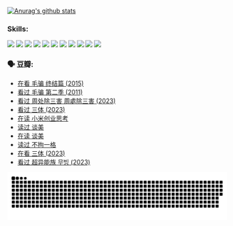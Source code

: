 
[![Anurag's github stats](https://github-readme-stats.vercel.app/api?username=w940853815)](https://github.com/anuraghazra/github-readme-stats)

### Skills:

<code><img height="32" src="https://cdn.jsdelivr.net/npm/simple-icons@v5/icons/python.svg"></code>
<code><img height="32" src="https://cdn.jsdelivr.net/npm/simple-icons@v5/icons/javascript.svg"></code>
<code><img height="32" src="https://cdn.jsdelivr.net/npm/simple-icons@v5/icons/django.svg"></code>
<code><img height="32" src="https://cdn.jsdelivr.net/npm/simple-icons@v5/icons/flask.svg"></code>
<code><img height="32" src="https://cdn.jsdelivr.net/npm/simple-icons@v5/icons/vuetify.svg"></code>
<code><img height="32" src="https://cdn.jsdelivr.net/npm/simple-icons@v5/icons/git.svg"></code>
<code><img height="32" src="https://cdn.jsdelivr.net/npm/simple-icons@v5/icons/docker.svg"></code>
<code><img height="32" src="https://cdn.jsdelivr.net/npm/simple-icons@v5/icons/postgresql.svg"></code>
<code><img height="32" src="https://cdn.jsdelivr.net/npm/simple-icons@v5/icons/elasticsearch.svg"></code>
<code><img height="32" src="https://cdn.jsdelivr.net/npm/simple-icons@v5/icons/macos.svg"></code>
<code><img height="32" src="https://cdn.jsdelivr.net/npm/simple-icons@v5/icons/linux.svg"></code>

### 🗣 豆瓣:

<!-- DOUBAN-ACTIVITIES:START -->
- [在看 毛骗 终结篇‎ (2015)](https://www.douban.com/people/136069238/status/4581971924/?_i=14054204)
- [看过 毛骗 第二季‎ (2011)](https://www.douban.com/people/136069238/status/4581971810/?_i=14054204)
- [看过 周处除三害 周處除三害‎ (2023)](https://www.douban.com/people/136069238/status/4575646701/?_i=14054204)
- [看过 三体‎ (2023)](https://www.douban.com/people/136069238/status/4574263039/?_i=14054204)
- [在读 小米创业思考](https://www.douban.com/people/136069238/status/4572047905/?_i=14054204)
- [读过 谈美](https://www.douban.com/people/136069238/status/4572047629/?_i=14054204)
- [在读 谈美](https://www.douban.com/people/136069238/status/4560861771/?_i=14054204)
- [读过 不拘一格](https://www.douban.com/people/136069238/status/4560861445/?_i=14054204)
- [在看 三体‎ (2023)](https://www.douban.com/people/136069238/status/4558185093/?_i=14054204)
- [看过 超异能族 무빙‎ (2023)](https://www.douban.com/people/136069238/status/4556824186/?_i=14054204)
<!-- DOUBAN-ACTIVITIES:END -->


![Snake animation](https://raw.githubusercontent.com/w940853815/w940853815/output/github-contribution-grid-snake.svg)

<!--
**w940853815/w940853815** is a ✨ _special_ ✨ repository because its `README.md` (this file) appears on your GitHub profile.

Here are some ideas to get you started:

- 🔭 I’m currently working on ...
- 🌱 I’m currently learning ...
- 👯 I’m looking to collaborate on ...
- 🤔 I’m looking for help with ...
- 💬 Ask me about ...
- 📫 How to reach me: ...
- 😄 Pronouns: ...
- ⚡ Fun fact: ...
-->
